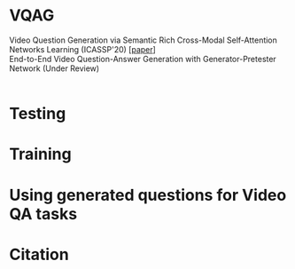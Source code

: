# VQAG
Video Question Generation via Semantic Rich Cross-Modal Self-Attention Networks Learning (ICASSP'20) [[paper](https://arxiv.org/abs/1907.03049)]<br>
End-to-End Video Question-Answer Generation with Generator-Pretester Network (Under Review) <br> <br>

# Testing

# Training

# Using generated questions for Video QA tasks

# Citation
